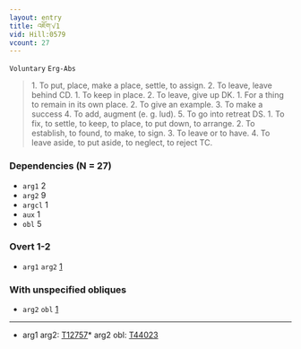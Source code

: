 ```yaml
---
layout: entry
title: འཇོག་√1
vid: Hill:0579
vcount: 27
---
```

`Voluntary` `Erg-Abs`
> 1\.
 To put, place, make a place, settle, to assign\.
 2\.
 To leave, leave behind CD\.
 1\.
 To keep in place\.
 2\.
 To leave, give up DK\.
 1\.
 For a thing to remain in its own place\.
 2\.
 To give an example\.
 3\.
 To make a success 4\.
 To add, augment (e\.
g\.
 lud)\.
 5\.
 To go into retreat DS\.
 1\.
 To fix, to settle, to keep, to place, to put down, to arrange\.
 2\.
 To establish, to found, to make, to sign\.
 3\.
 To leave or to have\.
 4\.
 To leave aside, to put aside, to neglect, to reject TC\.

### Dependencies (N = 27)
* `arg1` 2
* `arg2` 9
* `argcl` 1
* `aux` 1
* `obl` 5


### Overt 1-2
* `arg1` `arg2` [1](#arg1-arg2)


### With unspecified obliques
* `arg2` `obl` [1](#arg2-obl)

---
* <a name='arg1-arg2'>arg1 arg2</a>: <a target='blank' href='http://tibetanverbs.soas.ac.uk/~badw/#/mila/029a?focus=T12757'>T12757</a>* <a name='arg2-obl'>arg2 obl</a>: <a target='blank' href='http://tibetanverbs.soas.ac.uk/~badw/#/bu_ston/066a?focus=T44023'>T44023</a>
